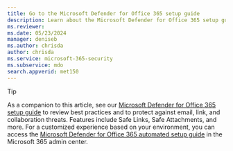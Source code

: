```yaml
---
title: Go to the Microsoft Defender for Office 365 setup guide
description: Learn about the Microsoft Defender for Office 365 setup guide.
ms.reviewer: 
ms.date: 05/23/2024
manager: deniseb
ms.author: chrisda
author: chrisda
ms.service: microsoft-365-security
ms.subservice: mdo
search.appverid: met150
---
```


> [!TIP]
> As a companion to this article, see our [Microsoft Defender for Office 365 setup guide](https://go.microsoft.com/fwlink/p/?linkid=2268087) to review best practices and to protect against email, link, and collaboration threats. Features include Safe Links, Safe Attachments, and more. For a customized experience based on your environment, you can access the [Microsoft Defender for Office 365 automated setup guide](https://go.microsoft.com/fwlink/p/?linkid=2268088) in the Microsoft 365 admin center.
